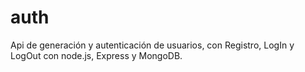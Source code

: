 # auth
Api de generación y autenticación de usuarios, con Registro, LogIn y LogOut con node.js, Express y MongoDB.
